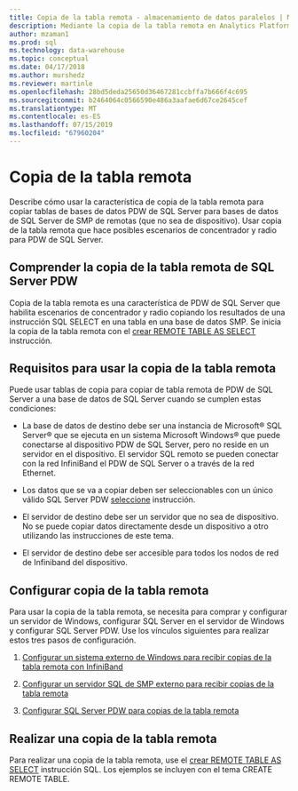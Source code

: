 ```yaml
---
title: Copia de la tabla remota - almacenamiento de datos paralelos | Microsoft Docs
description: Mediante la copia de la tabla remota en Analytics Platform System Parallel Data Warehouse.
author: mzaman1
ms.prod: sql
ms.technology: data-warehouse
ms.topic: conceptual
ms.date: 04/17/2018
ms.author: murshedz
ms.reviewer: martinle
ms.openlocfilehash: 28bd5deda25650d36467281ccbffa7b666f4c695
ms.sourcegitcommit: b2464064c0566590e486a3aafae6d67ce2645cef
ms.translationtype: MT
ms.contentlocale: es-ES
ms.lasthandoff: 07/15/2019
ms.locfileid: "67960204"
---
```

# <a name="remote-table-copy"></a>Copia de la tabla remota
Describe cómo usar la característica de copia de la tabla remota para copiar tablas de bases de datos PDW de SQL Server para bases de datos de SQL Server de SMP de remotas (que no sea de dispositivo). Usar copia de la tabla remota que hace posibles escenarios de concentrador y radio para PDW de SQL Server.  
  
## <a name="BasicsPDE"></a>Comprender la copia de la tabla remota de SQL Server PDW  
Copia de la tabla remota es una característica de PDW de SQL Server que habilita escenarios de concentrador y radio copiando los resultados de una instrucción SQL SELECT en una tabla en una base de datos SMP. Se inicia la copia de la tabla remota con el [crear REMOTE TABLE AS SELECT](../t-sql/statements/create-remote-table-as-select-parallel-data-warehouse.md) instrucción.  
  
## <a name="BasicsPrerequisites"></a>Requisitos para usar la copia de la tabla remota  
Puede usar tablas de copia para copiar de tabla remota de PDW de SQL Server a una base de datos de SQL Server cuando se cumplen estas condiciones:  
  
-   La base de datos de destino debe ser una instancia de Microsoft® SQL Server® que se ejecuta en un sistema Microsoft Windows® que puede conectarse al dispositivo PDW de SQL Server, pero no reside en un servidor en el dispositivo. El servidor SQL remoto se pueden conectar con la red InfiniBand el PDW de SQL Server o a través de la red Ethernet.  
  
-   Los datos que se va a copiar deben ser seleccionables con un único válido SQL Server PDW [seleccione](../t-sql/queries/select-transact-sql.md) instrucción.  
  
-   El servidor de destino debe ser un servidor que no sea de dispositivo. No se puede copiar datos directamente desde un dispositivo a otro utilizando las instrucciones de este tema.  
  
-   El servidor de destino debe ser accesible para todos los nodos de red de Infiniband del dispositivo.  
  
## <a name="ConfigureRemote"></a>Configurar copia de la tabla remota  
Para usar la copia de la tabla remota, se necesita para comprar y configurar un servidor de Windows, configurar SQL Server en el servidor de Windows y configurar SQL Server PDW. Use los vínculos siguientes para realizar estos tres pasos de configuración.  
  
1.  [Configurar un sistema externo de Windows para recibir copias de la tabla remota con InfiniBand](configure-an-external-windows-system-to-receive-remote-table-copies-using-infiniband.md)  
  
2.  [Configurar un servidor SQL de SMP externo para recibir copias de la tabla remota](configure-an-external-smp-sql-server-to-receive-remote-table-copies.md)  
  
3.  [Configurar SQL Server PDW para copias de la tabla remota](configure-sql-server-pdw-for-remote-table-copies.md)  
  
## <a name="PerformRemote"></a>Realizar una copia de la tabla remota  
Para realizar una copia de la tabla remota, use el [crear REMOTE TABLE AS SELECT](../t-sql/statements/create-remote-table-as-select-parallel-data-warehouse.md) instrucción SQL. Los ejemplos se incluyen con el tema CREATE REMOTE TABLE.  
  
<!-- MISSING LINKS 
## See Also  
[Common Metadata Query Examples &#40;SQL Server PDW&#41;](../sqlpdw/common-metadata-query-examples-sql-server-pdw.md)  
-->
  

